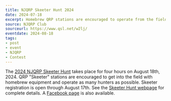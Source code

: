 ```yaml
---
title: NJQRP Skeeter Hunt 2024
date: 2024-07-18
excerpt: Homebrew QRP stations are encouraged to operate from the field.
source: NJQRP Club
sourceurl: https://www.qsl.net/w2lj/
eventdate: 2024-08-18
tags:
- post
- event
- NJQRP
- Contest
---
```

The [2024 NJQRP Skeeter Hunt](https://www.qsl.net/w2lj/) takes place for four hours on August 18th, 2024. QRP "Skeeter" stations are encouraged to get into the field with homebrew equipment and operate as many hunters as possible. Skeeter registration is open through August 17th. See the [Skeeter Hunt webpage](https://www.qsl.net/w2lj/) for complete details. A [Facebook page](https://www.facebook.com/groups/175763746290252/) is also available. 